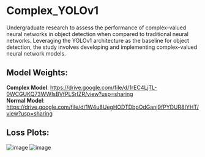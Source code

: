 # Complex_YOLOv1
Undergraduate research to assess the performance of complex-valued neural networks in object detection when compared to traditional neural networks. Leveraging the YOLOv1 architecture as the baseline for object detection, the study involves developing and implementing
complex-valued neural network models.
## Model Weights:

**Complex Model**: https://drive.google.com/file/d/1rEC4LjTL-0WCGUKQ73WWIsBVfPLSrIZR/view?usp=sharing <br>
**Normal Model**: https://drive.google.com/file/d/1W4u8UegHODTDbpOdGanj9fPYDUR8IYHT/view?usp=sharing

## Loss Plots:
![image](https://github.com/vasu21573/Complex_YOLOv1/assets/108022785/e710d467-a39a-4601-aa85-f085ba1657d5)
![image](https://github.com/vasu21573/Complex_YOLOv1/assets/108022785/b49ae36f-d18f-4f1a-a781-7c53df5cf6e7)
